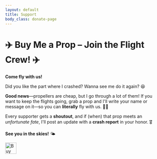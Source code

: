 ```yaml
---
layout: default
title: Support
body_class: donate-page
---
```


# ✈️ Buy Me a Prop – Join the Flight Crew! ✈️  

**Come fly with us!**  

Did you like the part where I crashed? Wanna see me do it again? 😆  

**Good news**—propellers are cheap, but I go through a lot of them! If you want to keep the flights going, grab a prop and I'll write your name or message on it—so you can **literally** fly with us. 🚁✨  

Every supporter gets a **shoutout**, and if (when) that prop meets an *unfortunate fate*, I'll post an update with a **crash report** in your honor. 🎖️  

**See you in the skies!** 🌤️  

<!-- Ko-fi Button -->
<a href="https://ko-fi.com/windwireless" target="_blank">
  <img height="36" style="border:0px;height:36px;" src="https://cdn.ko-fi.com/cdn/kofi3.png?v=2" alt="Buy Me a Coffee at ko-fi.com" />
</a>
